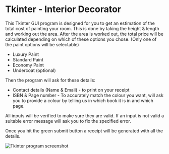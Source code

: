 # Tkinter - Interior Decorator

This Tkinter GUI program is designed for you to get an estimation of the total cost of painting your room.
This is done by taking the height & length and working out the area.
After the area is worked out, the total price will be calculated depending on which of these options you chose. (Only one of the paint options will be selectable)

* Luxury Paint
* Standard Paint
* Economy Paint
* Undercoat (optional)

Then the program will ask for these details:
* Contact details (Name & Email) - to print on your receipt 
* ISBN & Page number - To accurately match the colour you want, will ask you to provide a colour by telling us in which book it is in and which page. 

All inputs will be verified to make sure they are valid. If an input is not valid a suitable error message will ask you to fix the specified error.

Once you hit the green submit button a receipt will be generated with all the details.

![Tkinter program screenshot](https://user-images.githubusercontent.com/74497475/108725283-20852f00-751e-11eb-8d68-d34a0d4f554b.PNG)

